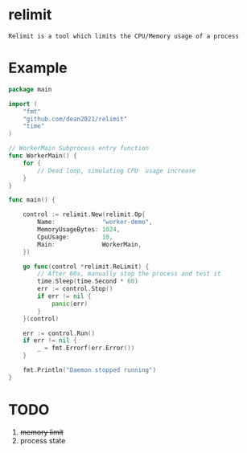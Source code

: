 # relimit

    Relimit is a tool which limits the CPU/Memory usage of a process

# Example

```go
package main

import (
	"fmt"
	"github.com/dean2021/relimit"
	"time"
)

// WorkerMain Subprocess entry function
func WorkerMain() {
	for {
		// Dead loop, simulating CPU  usage increase
	}
}

func main() {

	control := relimit.New(relimit.Op{
		Name:             "worker-demo",
		MemoryUsageBytes: 1024,
		CpuUsage:         10,
		Main:             WorkerMain,
	})

	go func(control *relimit.ReLimit) {
		// After 60s, manually stop the process and test it
		time.Sleep(time.Second * 60)
		err := control.Stop()
		if err != nil {
			panic(err)
		}
	}(control)

	err := control.Run()
	if err != nil {
		_ = fmt.Errorf(err.Error())
	}

	fmt.Println("Daemon stopped running")
}

```

# TODO

1. ~~memory limit~~
2. process state